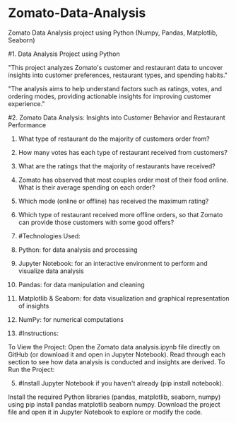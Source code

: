 # Zomato-Data-Analysis
Zomato Data Analysis project using Python (Numpy, Pandas, Matplotlib, Seaborn)

#1. Data Analysis Project using Python 

"This project analyzes Zomato's customer and restaurant data to uncover insights into customer preferences, restaurant types, and spending habits."

"The analysis aims to help understand factors such as ratings, votes, and ordering modes, providing actionable insights for improving customer experience."


#2. Zomato Data Analysis: Insights into Customer Behavior and Restaurant Performance

1. What type of restaurant do the majority of customers order from?

2. How many votes has each type of restaurant received from customers?

3. What are the ratings that the majority of restaurants have received?

4. Zomato has observed that most couples order most of their food online. What is their average spending on each order?

5. Which mode (online or offline) has received the maximum rating?

6. Which type of restaurant received more offline orders, so that Zomato can provide those customers with some good offers?

3. #Technologies Used:

1. Python: for data analysis and processing
2. Jupyter Notebook: for an interactive environment to perform and visualize data analysis
3. Pandas: for data manipulation and cleaning
4. Matplotlib & Seaborn: for data visualization and graphical representation of insights
5. NumPy: for numerical computations

4. #Instructions:
   
To View the Project:
Open the Zomato data analysis.ipynb file directly on GitHub (or download it and open in Jupyter Notebook).
Read through each section to see how data analysis is conducted and insights are derived.
To Run the Project:

5. #Install Jupyter Notebook if you haven't already (pip install notebook).
   
Install the required Python libraries (pandas, matplotlib, seaborn, numpy) using pip install pandas matplotlib seaborn numpy.
Download the project file and open it in Jupyter Notebook to explore or modify the code.
   
